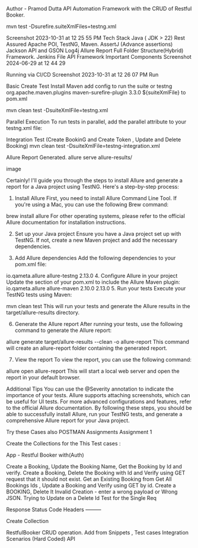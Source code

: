 Author - Pramod Dutta
API Automation Framework with the CRUD of Restful Booker.

mvn test -Dsurefire.suiteXmlFiles=testng.xml

Screenshot 2023-10-31 at 12 25 55 PM
Tech Stack
Java ( JDK > 22)
Rest Assured
Apache POI, TestNG, Maven.
AssertJ (Advance assertions)
Jackson API and GSON
Log4j
Allure Report
Full Folder Structure(Hybrid) Framework.
Jenkins File
API Framework Important Components
Screenshot 2024-06-29 at 12 44 29

Running via CI/CD
Screenshot 2023-10-31 at 12 26 07 PM
Run

Basic Create Test
Install Maven
add config to run the suite or testng
<plugins>
<plugin>
<groupId>org.apache.maven.plugins</groupId>
<artifactId>maven-surefire-plugin</artifactId>
<version>3.3.0</version>
<configuration>
<suiteXmlFiles>
<suiteXmlFile>${suiteXmlFile}</suiteXmlFile>
</suiteXmlFiles>
</configuration>
</plugin>
</plugins>
</build>
to pom.xml

mvn clean test -DsuiteXmlFile=testng.xml

Parallel Execution
To run tests in parallel, add the parallel attribute to your testng.xml file:

<suite name="All Test Suite" parallel="methods" thread-count="2">

Integration Test (Create BookinG and Create Token , Update and Delete Booking)
mvn clean test -DsuiteXmlFile=testng-integration.xml

Allure Report Generated.
allure serve allure-results/

image

Certainly! I'll guide you through the steps to install Allure and generate a report for a Java project using TestNG. Here's a step-by-step process:

1. Install Allure
   First, you need to install Allure Command Line Tool. If you're using a Mac, you can use the following Brew command:

brew install allure
For other operating systems, please refer to the official Allure documentation for installation instructions.

2. Set up your Java project
   Ensure you have a Java project set up with TestNG. If not, create a new Maven project and add the necessary dependencies.

3. Add Allure dependencies
   Add the following dependencies to your pom.xml file:

<dependency>
    <groupId>io.qameta.allure</groupId>
    <artifactId>allure-testng</artifactId>
    <version>2.13.0</version>
</dependency>
4. Configure Allure in your project
Update the <build> section of your pom.xml to include the Allure Maven plugin:

<build>
    <plugins>
        <plugin>
            <groupId>io.qameta.allure</groupId>
            <artifactId>allure-maven</artifactId>
            <version>2.10.0</version>
            <configuration>
                <reportVersion>2.13.0</reportVersion>
            </configuration>
        </plugin>
    </plugins>
</build>
5. Run your tests
Execute your TestNG tests using Maven:

mvn clean test
This will run your tests and generate the Allure results in the target/allure-results directory.

6. Generate the Allure report
   After running your tests, use the following command to generate the Allure report:

allure generate target/allure-results --clean -o allure-report
This command will create an allure-report folder containing the generated report.

7. View the report
   To view the report, you can use the following command:

allure open allure-report
This will start a local web server and open the report in your default browser.

Additional Tips
You can use the @Severity annotation to indicate the importance of your tests.
Allure supports attaching screenshots, which can be useful for UI tests.
For more advanced configurations and features, refer to the official Allure documentation.
By following these steps, you should be able to successfully install Allure, run your TestNG tests, and generate a comprehensive Allure report for your Java project.

Try these Cases also
POSTMAN Assignments Assignment 1

Create the Collections for the This Test cases :

App - Restful Booker with(Auth)

Create a Booking, Update the Booking Name, Get the Booking by Id and verify.
Create a Booking, Delete the Booking with Id and Verify using GET request that it should not exist.
Get an Existing Booking from Get All Bookings Ids , Update a Booking and Verify using GET by id.
Create a BOOKING, Delete It
Invalid Creation - enter a wrong payload or Wrong JSON.
Trying to Update on a Delete Id
Test for the Single Req

Response
Status Code
Headers
———

Create Collection

RestfulBooker CRUD operation.
Add from Snippets , Test cases
Integration Scenarios (Hard Coded)
API